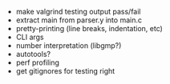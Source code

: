 * make valgrind testing output pass/fail
* extract main from parser.y into main.c
* pretty-printing (line breaks, indentation, etc)
* CLI args
* number interpretation (libgmp?)
* autotools?
* perf profiling
* get gitignores for testing right
